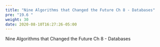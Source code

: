 ```yaml
---
title: "Nine Algorithms that Changed the Future Ch 8 - Databases"
pre: "19.6 "
weight: 30
date: 2020-08-10T16:27:26-05:00
---
```


Nine Algorithms that Changed the Future Ch 8 - Databases